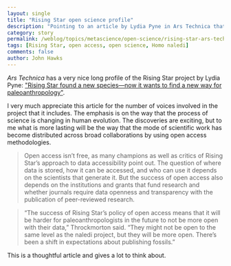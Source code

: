 ```yaml
---
layout: single
title: "Rising Star open science profile"
description: "Pointing to an article by Lydia Pyne in Ars Technica that focuses on the process of science in our South African project."
category: story
permalink: /weblog/topics/metascience/open-science/rising-star-ars-technica-2019.html
tags: [Rising Star, open access, open science, Homo naledi]
comments: false
author: John Hawks
---
```


<em>Ars Technica</em> has a very nice long profile of the Rising Star project by Lydia Pyne: <a href="https://arstechnica.com/science/2018/12/the-cradle-of-open-access-rising-star-digs-for-more-than-fossils-with-its-work/">"Rising Star found a new species—now it wants to find a new way for paleoanthropology"</a>.

I very much appreciate this article for the number of voices involved in the project that it includes. The emphasis is on the way that the process of science is changing in human evolution. The discoveries are exciting, but to me what is more lasting will be the way that the mode of scientific work has become distributed across broad collaborations by using open access methodologies.

<blockquote>Open access isn’t free, as many champions as well as critics of Rising Star’s approach to data accessibility point out. The question of where data is stored, how it can be accessed, and who can use it depends on the scientists that generate it. But the success of open access also depends on the institutions and grants that fund research and whether journals require data openness and transparency with the publication of peer-reviewed research.</blockquote>

<blockquote>“The success of Rising Star’s policy of open access means that it will be harder for paleoanthropologists in the future to not be more open with their data,” Throckmorton said. “They might not be open to the same level as the naledi project, but they will be more open. There’s been a shift in expectations about publishing fossils.”</blockquote>

This is a thoughtful article and gives a lot to think about.
